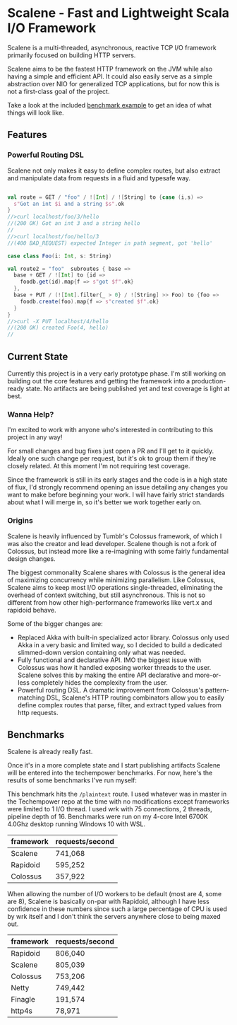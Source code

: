 # Scalene - Fast and Lightweight Scala I/O Framework

Scalene is a multi-threaded, asynchronous, reactive TCP I/O framework
primarily focused on building HTTP servers.

Scalene aims to be the fastest HTTP framework on the JVM while also having a
simple and efficient API.  It could also easily serve as a simple abstraction
over NIO for generalized TCP applications, but for now this is not a
first-class goal of the project.

Take a look at the included [benchmark
example](benchmark/src/main/scala/Main.scala) to get an idea of what things
will look like.

## Features

### Powerful Routing DSL

Scalene not only makes it easy to define complex routes, but also extract and
manipulate data from requests in a fluid and typesafe way.

```scala

val route = GET / "foo" / ![Int] / ![String] to {case (i,s) =>
  s"Got an int $i and a string $s".ok
}
//>curl localhost/foo/3/hello
//(200 OK) Got an int 3 and a string hello
//
//>curl localhost/foo/hello/3
//(400 BAD_REQUEST) expected Integer in path segment, got 'hello'

case class Foo(i: Int, s: String)

val route2 = "foo"  subroutes { base =>
  base + GET / ![Int] to {id => 
    foodb.get(id).map{f => s"got $f".ok}
  },
  base + PUT / (![Int].filter{_ > 0} / ![String] >> Foo) to {foo =>
    foodb.create(foo).map{f => s"created $f".ok}
  }
}
//>curl -X PUT localhost/4/hello
//(200 OK) created Foo(4, hello)
//
```


## Current State 

Currently this project is in a very early prototype phase.  I'm still working
on building out the core features and getting the framework into a
production-ready state.  No artifacts are being published yet and test coverage
is light at best.

### Wanna Help?

I'm excited to work with anyone who's interested in contributing to this
project in any way!

For small changes and bug fixes just open a PR and I'll get to it quickly.
Ideally one such change per request, but it's ok to group them if they're
closely related.  At this moment I'm not requiring test coverage.

Since the framework is still in its early stages and the code is in a high
state of flux, I'd strongly recommend opening an issue detailing any changes
you want to make before beginning your work.  I will have fairly strict
standards about what I will merge in, so it's better we work together early on.

### Origins

Scalene is heavily influenced by Tumblr's Colossus framework, of which I was
also the creator and lead developer.  Scalene though is not a fork of Colossus, but instead
more like a re-imagining with some fairly fundamental design changes.  

The biggest commonality Scalene shares with Colossus is the general idea of
maximizing concurrency while minimizing parallelism.  Like Colossus, Scalene
aims to keep most I/O operations single-threaded, eliminating the overhead of
context switching, but still asynchronous.  This is not so different from how
other high-performance frameworks like vert.x and rapidoid behave.


Some of the bigger changes are:

* Replaced Akka with built-in specialized actor library.  Colossus only used Akka in a very basic and limited way, so I decided to build a dedicated slimmed-down version containing only what was needed.
* Fully functional and declarative API.  IMO the biggest issue with Colossus was how it handled exposing worker threads to the user.  Scalene solves this by making the entire API declarative and more-or-less completely hides the complexity from the user.
* Powerful routing DSL.  A dramatic improvement from Colossus's pattern-matching DSL, Scalene's HTTP routing combinators allow you to easily define complex routes that parse, filter, and extract typed values from http requests.

## Benchmarks

Scalene is already really fast.  

Once it's in a more complete state and I start publishing artifacts Scalene
will be entered into the techempower benchmarks.  For now, here's the results
of some benchmarks I've run myself:

This benchmark hits the `/plaintext` route.  I used whatever was in master in
the Techempower repo at the time with no modifications except frameworks were
limited to 1 I/O thread.  I used wrk with 75 connections, 2 threads, pipeline
depth of 16.  Benchmarks were run on my 4-core Intel 6700K 4.0Ghz desktop
running Windows 10 with WSL.

framework| requests/second
--- | ---
Scalene | 741,068
Rapidoid | 595,252
Colossus | 357,922

When allowing the number of I/O workers to be default (most are 4, some are 8),
Scalene is basically on-par with Rapidoid, although I have less confidence in
these numbers since such a large percentage of CPU is used by wrk itself and I
don't think the servers anywhere close to being maxed out.

framework| requests/second
--- | ---
Rapidoid | 806,040
Scalene | 805,039
Colossus | 753,206
Netty | 749,442
Finagle | 191,574
http4s | 78,971

